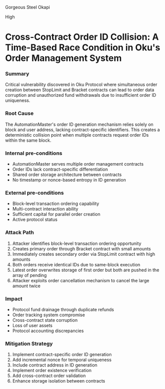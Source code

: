 Gorgeous Steel Okapi

High

# Cross-Contract Order ID Collision: A Time-Based Race Condition in Oku's Order Management System

### Summary

Critical vulnerability discovered in Oku Protocol where simultaneous order creation between StopLimit and Bracket contracts can lead to order data corruption and unauthorized fund withdrawals due to insufficient order ID uniqueness.

### Root Cause

The AutomationMaster's order ID generation mechanism relies solely on block  and user address, lacking contract-specific identifiers. This creates a deterministic collision point when multiple contracts request order IDs within the same block.

### Internal pre-conditions

- AutomationMaster serves multiple order management contracts
- Order IDs lack contract-specific differentiation
- Shared order storage architecture between contracts
- No timestamp or nonce-based entropy in ID generation

### External pre-conditions

- Block-level transaction ordering capability
- Multi-contract interaction ability
- Sufficient capital for parallel order creation
- Active protocol status

### Attack Path

1. Attacker identifies block-level transaction ordering opportunity
2. Creates primary order through Bracket contract with small amounts
3. Immediately creates secondary order via StopLimit contract with high amounts
4. Both orders receive identical IDs due to same-block execution
5. Latest order overwrites storage of first order but both are pushed in the array of pending
6. Attacker exploits order cancellation mechanism to cancel the large amount twice

### Impact

- Protocol fund drainage through duplicate refunds
- Order tracking system compromise
- Cross-contract state corruption
- Loss of user assets
- Protocol accounting discrepancies

### Mitigation Strategy

1. Implement contract-specific order ID generation
2. Add incremental nonce for temporal uniqueness
3. Include contract address in ID generation
4. Implement order existence verification
5. Add cross-contract order validation
6. Enhance storage isolation between contracts